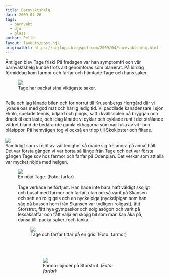 ```yaml
---
title: Barnvaktshelg
date: 2009-04-26
tags: 
  - barnvakt
  - djur
  - glass	
author: Pelle
layout: layouts/post.njk
originalUrl: https://nejtupp.blogspot.com/2009/04/barnvaktshelg.html
---
```


Äntligen blev Tage frisk! På fredagen var han symptomfri och vår barnvaktshelg kunde trots allt genomföras som planerat. På lördag förmiddag kom farmor och farfar och hämtade Tage och hans saker.

<figure>
	<img src="../../../../img/_MG_2400_1024pix.jpg">
	<figcaption>Tage har packat sina viktigaste saker.</figcaption>
</figure><br>Pelle och jag lånade bilen och for norrut till Krusenbergs Herrgård där vi lyxade oss med god mat och härlig ledig tid. Vi paddlade kanadensare i sjön Ekoln, spelade tennis, biljard och pingis, satt i kvällssolen på bryggan och drack öl och läste, och idag lånade vi cyklar och cyklade runt i det strålande vädret bland de bedårande gamla ekhagarna som var fulla av vit- och blåsippor. På hemvägen tog vi också en tripp till Skokloster och fikade.<br><br><img src="../../../../img/_MG_2412_1024pix.jpg"><br>Samtidigt som vi njöt av vår ledighet så roade sig tre andra på annat håll. Det var första gången vi var borta så länge från Tage och det var första gången Tage sov hos farmor och farfar på Odenplan. Det verkar som att alla var mycket nöjda med helgen.<br>

<figure>
	<img src="../../../../img/Barnvaktsdag+090426+034_1024.jpg">
	<figcaption>En nöjd Tage. (Foto: farfar)</span></span><br><br></div>Tage verkade helförtjust. Han hade inte bara haft väldigt skojigt och busat med farmor och farfar, utan också varit på Skansen och sett en rolig gris och en nyckelpiga (nyckelpigan som han såg på bussen hem från Skansen var tydligen roligast), ätit Storstrut, fått nya gympaskor och solglasögon och varit på leksaksaffär och fått välja en skojig bil som man kan åka på, dansa till, packa saker i och tanka.

<figure>
	<img src="../../../../img/Barnvaktsdag+090426+016_1024.jpg">
	<figcaption>Tage och farfar tittar på en gris. (Foto: farmor)<br><br><br></span></span></div><br><figure>
	<img src="../../../../img/Barnvaktsdag+090426+025_1024.jpg">
	<figcaption>Farmor bjuder på Storstrut.</span><span style="font-style: italic;"> (Foto: farfar)</figcaption>
</figure>
